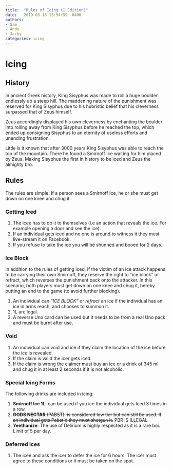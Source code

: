 ```yaml
---
title:  "Rules of Icing (🍞 Edition)"
date:   2019-03-18 13:54:59 -0400
authors:   
- Sam
- Andy
- Jacky
categories: icing
---
```


# Icing

## History
In ancient Greek history, King Sisyphus was made to roll a huge boulder endlessly up a steep hill. The maddening nature of the punishment was reserved for King Sisyphus due to his hubristic belief that his cleverness surpassed that of Zeus himself.

Zeus accordingly displayed his own cleverness by enchanting the boulder into rolling away from King Sisyphus before he reached the top, which ended up consigning Sisyphus to an eternity of useless efforts and unending frustration.

Little is it known that after 3000 years King Sisyphus was able to reach the top of the mountain. There he found a Smirnoff Ice waiting for him placed by Zeus. Making Sisyphus the first in history to be iced and Zeus the almighty bro.

## Rules
The rules are simple: If a person sees a Smirnoff Ice, he or she must get down on one knee and chug it.

### Getting Iced
1. The icee has to do it to themselves (i.e an action that reveals the ice. For example opening a door and see the ice).
1. If an individual gets iced and no one is around to witness it they must live-stream it on Facebook.
1. If you refuse to take the ice you will be shunned and booed for 2 days.

### Ice Block
In addition to the rules of getting iced, if the victim of an ice attack happens to be carrying their own Smirnoff, they reserve the right to "ice block" or refract, which reverses the punishment back onto the attacker. In this scenario, both players must get down on one knee and chug it, hereby putting an end to the game (to avoid further blocking).

1. An individual can _“ICE BLOCK”_ or _refract_ an ice if the individual has an ice in arms reach, and chooses to summon it.
1. 1L are legal.
1. A reverse Uno card can be used but it needs to be from a real Uno pack and must be burnt after use.

### Void
1. An individual can void and ice if they claim the location of the ice before the ice is revealed.
1. If the claim is valid the icer gets iced.
1. If the claim is wrong the claimer must buy an ice or a drink of 345 ml and chug it in at least 2 seconds if it is not alcoholic.

### Special Icing Forms
The following drinks are included in icing:
1. **Smirnoff Ice 1L**: can be used if you ice the individual gets Iced 3 times in a row.
1. ~~**GODS NECTAR** (PABST): is considered low tier but can still be used. If an individual gets Pabst'd they must shotgun it.~~ PBR IS ILLEGAL
1. **Yeethanize**: The use of Delirium is highly respected as it is a rare boi. Limit of 5 per day.

### Deferred Ices
1. The icee and ask the icer to defer the ice for 6 hours. The icer must agree to these conditions or it must be taken on the spot.
